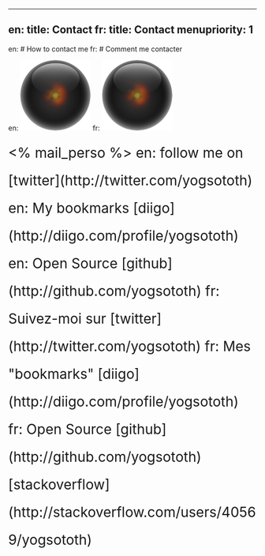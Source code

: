 ----- 
en: title: Contact
fr: title: Contact
menupriority: 1
-----
en: # How to contact me
fr: # Comment me contacter

en: <img src="/Scratch/img/about/avatar.png" alt="Avatar" class="left"/>
fr: <img src="/Scratch/img/about/avatar.png" alt="Avatar" class="left"/>

<span style="font-size: 2em; line-height: 2em">
<% mail_perso %>  
en:   follow me on [twitter](http://twitter.com/yogsototh)  
en:   My bookmarks [diigo](http://diigo.com/profile/yogsototh)  
en:   Open Source [github](http://github.com/yogsototh)  
fr:   Suivez-moi sur [twitter](http://twitter.com/yogsototh)  
fr:   Mes "bookmarks" [diigo](http://diigo.com/profile/yogsototh)  
fr:   Open Source [github](http://github.com/yogsototh)  
[stackoverflow](http://stackoverflow.com/users/40569/yogsototh)  
</span>
<div class="flush"></div>

